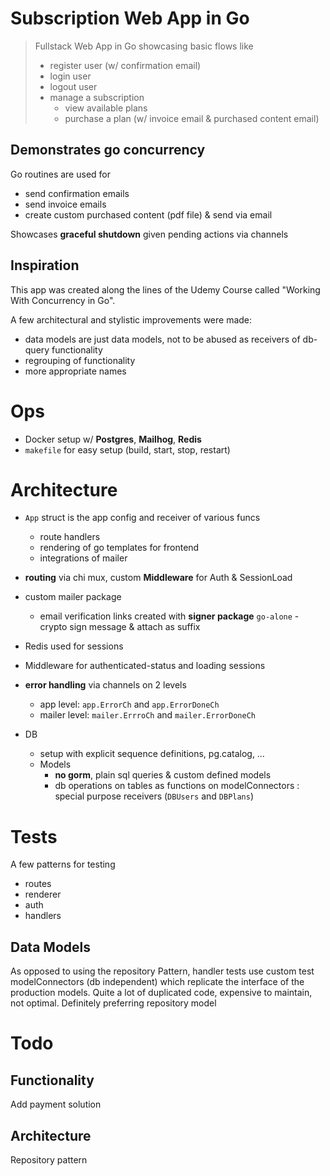 # Subscription Web App in Go

> Fullstack Web App in Go showcasing basic flows like 
> - register user (w/ confirmation email)
> - login user
> - logout user 
> - manage a subscription
>   - view available plans
>   - purchase a plan (w/ invoice email & purchased content email)

## Demonstrates go concurrency
Go routines are used for
- send confirmation emails
- send invoice emails
- create custom purchased content (pdf file) & send via email

Showcases **graceful shutdown** given pending actions via channels

## Inspiration
This app was created along the lines of the Udemy Course called "Working With Concurrency in Go".

A few architectural and stylistic improvements were made:
- data models are just data models, not to be abused as receivers of db-query functionality
- regrouping of functionality
- more appropriate names

# Ops
- Docker setup w/ **Postgres**, **Mailhog**, **Redis** 
- `makefile` for easy setup (build, start, stop, restart)

# Architecture
  - `App` struct is the app config and receiver of various funcs
    - route handlers
    - rendering of go templates for frontend
    - integrations of mailer

  - **routing** via chi mux, custom **Middleware** for Auth & SessionLoad 
  - custom mailer package
    - email verification links created with **signer package** `go-alone` - crypto sign message & attach as suffix
  - Redis used for sessions
  - Middleware for authenticated-status and loading sessions
  
  - **error handling** via channels on 2 levels
      - app level: `app.ErrorCh` and `app.ErrorDoneCh`
      - mailer level: `mailer.ErrroCh` and `mailer.ErrorDoneCh`
  
  - DB
      - setup with explicit sequence definitions, pg.catalog, …
      - Models
          - **no gorm**, plain sql queries & custom defined models
          - db operations on tables as functions on modelConnectors : special purpose receivers (`DBUsers` and `DBPlans`)
# Tests

A few patterns for testing
- routes
- renderer
- auth
- handlers

## Data Models
As opposed to using the repository Pattern, handler tests use custom test modelConnectors (db independent) which replicate the interface of the production models. Quite a lot of duplicated code, expensive to maintain, not optimal. Definitely preferring repository model

# Todo

## Functionality 
Add payment solution

## Architecture
Repository pattern

